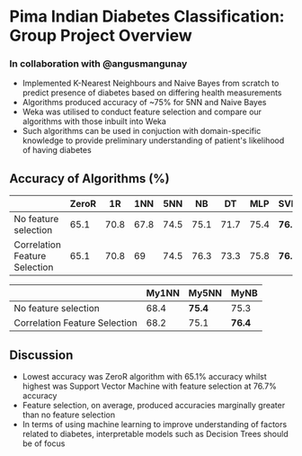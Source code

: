 # Pima Indian Diabetes Classification: Group Project Overview
### In collaboration with @angusmangunay

- Implemented K-Nearest Neighbours and Naive Bayes from scratch to predict presence of diabetes based on differing health measurements
- Algorithms produced accuracy of ~75% for 5NN and Naive Bayes
- Weka was utilised to conduct feature selection and compare our algorithms with those inbuilt into Weka
- Such algorithms can be used in conjuction with domain-specific knowledge to provide preliminary understanding of patient's likelihood of having diabetes

## Accuracy of Algorithms (%)

|                               | ZeroR | 1R   | 1NN  | 5NN  | NB   | DT   | MLP  | SVM  | RF   |
|-------------------------------|-------|------|------|------|------|------|------|------|------|
| No feature selection          | 65.1  | 70.8 | 67.8 | 74.5 | 75.1 | 71.7 | 75.4 | **76.3** | 74.9 |
| Correlation Feature Selection | 65.1  | 70.8 | 69   | 74.5 | 76.3 | 73.3 | 75.8 | **76.7**| 75.9 |

|                               | My1NN | My5NN | MyNB |
|-------------------------------|-------|-------|------|
| No feature selection          | 68.4  | **75.4**  | 75.3 |
| Correlation Feature Selection | 68.2  | 75.1  |**76.4** |

## Discussion

- Lowest accuracy was ZeroR algorithm with 65.1% accuracy whilst highest was Support Vector Machine with feature selection at 76.7% accuracy
- Feature selection, on average, produced accuracies marginally greater than no feature selection
- In terms of using machine learning to improve understanding of factors related to diabetes, interpretable models such as Decision Trees should be of focus
